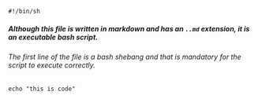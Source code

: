     #!/bin/sh
##### Although this file is written in markdown and has an `..md` extension, it is an executable bash script.
###### The first line of the file is a bash shebang and that is mandatory for the script to execute correctly. 


    echo "this is code"
